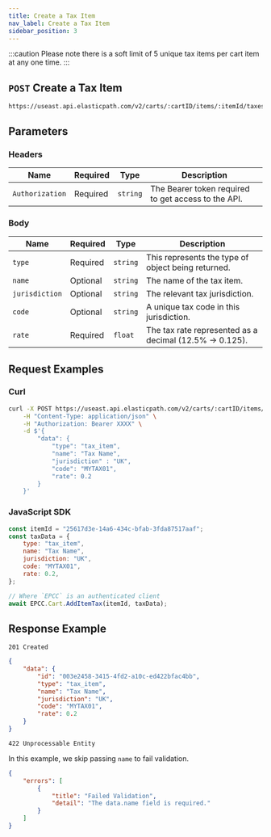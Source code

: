 ```yaml
---
title: Create a Tax Item
nav_label: Create a Tax Item
sidebar_position: 3
---
```


:::caution
Please note there is a soft limit of 5 unique tax items per cart item at any one time.
:::

## `POST` Create a Tax Item

```http
https://useast.api.elasticpath.com/v2/carts/:cartID/items/:itemId/taxes
```

## Parameters

### Headers

| Name            | Required | Type     | Description                                         |
| --------------- | -------- | -------- | --------------------------------------------------- |
| `Authorization` | Required | `string` | The Bearer token required to get access to the API. |

### Body

| Name           | Required | Type     | Description                                             |
| -------------- | -------- | -------- | ------------------------------------------------------- |
| `type`         | Required | `string` | This represents the type of object being returned.      |
| `name`         | Optional | `string` | The name of the tax item.                               |
| `jurisdiction` | Optional | `string` | The relevant tax jurisdiction.                          |
| `code`         | Optional | `string` | A unique tax code in this jurisdiction.                 |
| `rate`         | Required | `float`  | The tax rate represented as a decimal (12.5% -> 0.125). |

## Request Examples

### Curl

```bash
curl -X POST https://useast.api.elasticpath.com/v2/carts/:cartID/items/:itemId/taxes \
    -H "Content-Type: application/json" \
    -H "Authorization: Bearer XXXX" \
    -d $'{
        "data": {
            "type": "tax_item",
            "name": "Tax Name",
            "jurisdiction" : "UK",
            "code": "MYTAX01",
            "rate": 0.2
        }
    }'

```

### JavaScript SDK

```javascript
const itemId = "25617d3e-14a6-434c-bfab-3fda87517aaf";
const taxData = {
    type: "tax_item",
    name: "Tax Name",
    jurisdiction: "UK",
    code: "MYTAX01",
    rate: 0.2,
};

// Where `EPCC` is an authenticated client
await EPCC.Cart.AddItemTax(itemId, taxData);
```

## Response Example

`201 Created`

```json
{
    "data": {
        "id": "003e2458-3415-4fd2-a10c-ed422bfac4bb",
        "type": "tax_item",
        "name": "Tax Name",
        "jurisdiction": "UK",
        "code": "MYTAX01",
        "rate": 0.2
    }
}
```

`422 Unprocessable Entity`

In this example, we skip passing `name` to fail validation.

```json
{
    "errors": [
        {
            "title": "Failed Validation",
            "detail": "The data.name field is required."
        }
    ]
}
```
